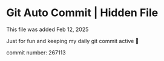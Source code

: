 # Git Auto Commit | Hidden File

This file was added Feb 12, 2025

Just for fun and keeping my daily git commit active 🤪

commit number: 267113
